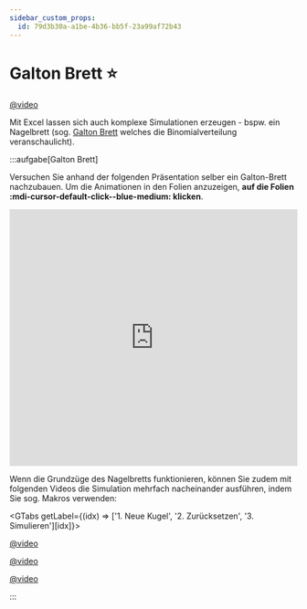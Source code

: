 ```yaml
---
sidebar_custom_props:
  id: 79d3b30a-a1be-4b36-bb5f-23a99af72b43
---
```

# Galton Brett ⭐

[@video](./images/galton.mp4)


Mit Excel lassen sich auch komplexe Simulationen erzeugen - bspw. ein Nagelbrett (sog. [Galton Brett](https://de.wikipedia.org/wiki/Galtonbrett) welches die Binomialverteilung veranschaulicht).

:::aufgabe[Galton Brett]
<Answer type="state" webKey="cad8019c-8818-461f-8a8e-8d643e0d96c6" />

Versuchen Sie anhand der folgenden Präsentation selber ein Galton-Brett nachzubauen. Um die Animationen in den Folien anzuzeigen, **auf die Folien :mdi-cursor-default-click--blue-medium: klicken**.

<iframe src="https://erzbe-my.sharepoint.com/personal/balthasar_hofer_gbsl_ch/_layouts/15/Doc.aspx?sourcedoc={1f805758-5191-411e-9a59-249bbb1e4074}&amp;action=embedview&amp;wdAr=1.7777777777777777" width="100%" height="450px" frameborder="0">Dies ist ein eingebettetes <a target="_blank" href="https://office.com">Microsoft Office</a>-Dokument, unterstützt von <a target="_blank" href="https://office.com/webapps">Office</a>.</iframe>


Wenn die Grundzüge des Nagelbretts funktionieren, können Sie zudem mit folgenden Videos die Simulation mehrfach nacheinander ausführen, indem Sie sog. Makros verwenden:

<GTabs getLabel={(idx) => ['1. Neue Kugel', '2. Zurücksetzen', '3. Simulieren'][idx]}>

[@video](./images/1_makro_neue_kugel.mp4)

[@video](./images/2_makro_reset.mp4)

[@video](./images/3_makro_run.mp4)

</GTabs>

<Answer type="text" webKey="ef462ebe-b1e7-487f-98d5-40aa61ebae49" />
:::